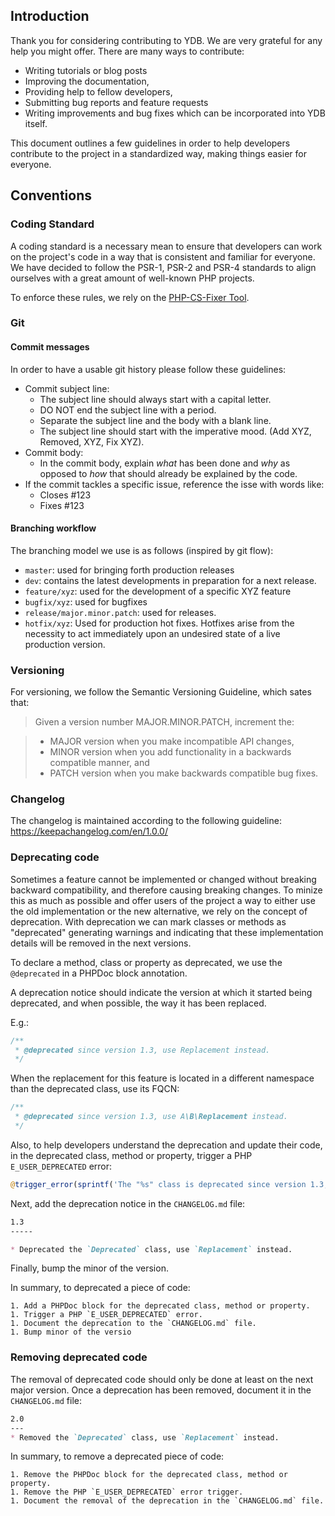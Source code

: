 ## Introduction
Thank you for considering contributing to YDB. We are very grateful for any help you might offer.
There are many ways to contribute:
- Writing tutorials or blog posts 
- Improving the documentation, 
- Providing help to fellow developers,
- Submitting bug reports and feature requests
- Writing improvements and bug fixes which can be incorporated into YDB itself.

This document outlines a few guidelines in order to help developers contribute to the project in a standardized way, making things easier for everyone.

## Conventions

### Coding Standard
A coding standard is a necessary mean to ensure that developers can work on the project's code
in a way that is consistent and familiar for everyone. We have decided to follow the PSR-1, PSR-2 and PSR-4 standards to align ourselves with a great amount of well-known PHP projects.

To enforce these rules, we rely on the [PHP-CS-Fixer Tool](https://cs.symfony.com/).

### Git
#### Commit messages
In order to have a usable git history please follow these guidelines:
- Commit subject line:
    - The subject line should always start with a capital letter.
    - DO NOT end the subject line with a period.
    - Separate the subject line and the body with a blank line.
    - The subject line should start with the imperative mood. (Add XYZ, Removed, XYZ, Fix XYZ).
- Commit body:
    - In the commit body, explain *what* has been done and *why* as opposed to *how* that should already be explained by the code.
- If the commit tackles a specific issue, reference the isse with words like:
    - Closes #123
    - Fixes #123
#### Branching workflow
The branching model we use is as follows (inspired by git flow):
- `master`: used for bringing forth production releases
- `dev`: contains the latest developments in preparation for a next release.
- `feature/xyz`: used for the development of a specific XYZ feature
- `bugfix/xyz`: used for bugfixes
- `release/major.minor.patch`: used for releases.
- `hotfix/xyz`: Used for production hot fixes. Hotfixes arise from the necessity to act immediately upon an undesired state of a live production version.

### Versioning
For versioning, we follow the Semantic Versioning Guideline, which sates that:
> Given a version number MAJOR.MINOR.PATCH, increment the:

>   - MAJOR version when you make incompatible API changes,
>   - MINOR version when you add functionality in a backwards compatible manner, and
>   - PATCH version when you make backwards compatible bug fixes.


### Changelog
The changelog is maintained according to the following guideline: https://keepachangelog.com/en/1.0.0/

### Deprecating code
Sometimes a feature cannot be implemented or changed without breaking backward compatibility, and therefore causing breaking changes. To minize this as much as possible and offer users of the project a
way to either use the old implementation or the new alternative, we rely on the concept of deprecation.
With deprecation we can mark classes or methods as "deprecated" generating warnings and indicating that these implementation details will be removed in the next versions.

To declare a method, class or property as deprecated, we use the `@deprecated` in a PHPDoc block annotation.

A deprecation notice should indicate the version at which it started being deprecated, and when possible, the way it has been replaced.

E.g.: 
```php
/**
 * @deprecated since version 1.3, use Replacement instead.
 */
```

When the replacement for this feature is located in a different namespace than the deprecated class, use its FQCN:

```php
/**
 * @deprecated since version 1.3, use A\B\Replacement instead.
 */
```
Also, to help developers understand the deprecation and update their code, in the deprecated class, method or property, trigger a PHP `E_USER_DEPRECATED` error:

```php
@trigger_error(sprintf('The "%s" class is deprecated since version 1.3, use "%s" instead.', Deprecated::class, Replacement::class), E_USER_DEPRECATED);

```

Next, add the deprecation notice in the `CHANGELOG.md` file:

```md
1.3
-----

* Deprecated the `Deprecated` class, use `Replacement` instead.
```

Finally, bump the minor of the version.

In summary, to deprecated a piece of code:

    1. Add a PHPDoc block for the deprecated class, method or property.
    1. Trigger a PHP `E_USER_DEPRECATED` error.
    1. Document the deprecation to the `CHANGELOG.md` file.
    1. Bump minor of the versio

### Removing deprecated code
The removal of deprecated code should only be done at least on the next major version. 
Once a deprecation has been removed, document it in the `CHANGELOG.md` file:

```md
2.0
---
* Removed the `Deprecated` class, use `Replacement` instead.
```

In summary, to remove a deprecated piece of code:

    1. Remove the PHPDoc block for the deprecated class, method or property.
    1. Remove the PHP `E_USER_DEPRECATED` error trigger.
    1. Document the removal of the deprecation in the `CHANGELOG.md` file.
